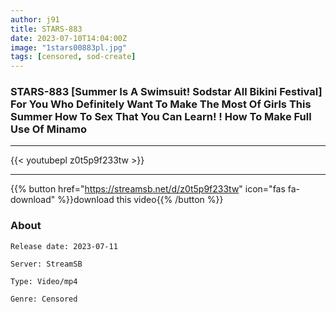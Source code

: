 ```yaml
---
author: j91
title: STARS-883
date: 2023-07-10T14:04:00Z
image: "1stars00883pl.jpg"
tags: [censored, sod-create]
---
```


### STARS-883 [Summer Is A Swimsuit! Sodstar All Bikini Festival] For You Who Definitely Want To Make The Most Of Girls This Summer How To Sex That You Can Learn! ! How To Make Full Use Of Minamo
___

{{< youtubepl z0t5p9f233tw >}}
___

{{% button href="https://streamsb.net/d/z0t5p9f233tw" icon="fas fa-download" %}}download this video{{% /button %}}
### About

`Release date: 2023-07-11`

`Server: StreamSB`

`Type: Video/mp4`

`Genre:	Censored`